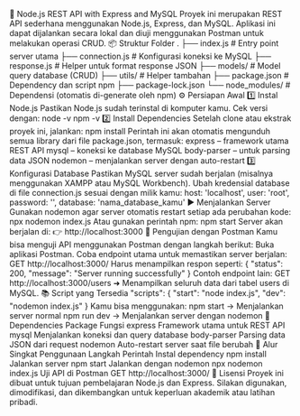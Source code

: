 🚀 Node.js REST API with Express and MySQL
Proyek ini merupakan REST API sederhana menggunakan Node.js, Express, dan MySQL.
Aplikasi ini dapat dijalankan secara lokal dan diuji menggunakan Postman untuk melakukan operasi CRUD.
📦 Struktur Folder
.
├── index.js             # Entry point server utama
├── connection.js        # Konfigurasi koneksi ke MySQL
├── response.js          # Helper untuk format response JSON
├── models/              # Model query database (CRUD)
├── utils/               # Helper tambahan
├── package.json         # Dependency dan script npm
├── package-lock.json
└── node_modules/        # Dependensi (otomatis di-generate oleh npm)
⚙️ Persiapan Awal
1️⃣ Instal Node.js
Pastikan Node.js sudah terinstal di komputer kamu.
Cek versi dengan:
node -v
npm -v
2️⃣ Install Dependencies
Setelah clone atau ekstrak proyek ini, jalankan:
npm install
Perintah ini akan otomatis mengunduh semua library dari file package.json, termasuk:
express – framework utama REST API
mysql – koneksi ke database MySQL
body-parser – untuk parsing data JSON
nodemon – menjalankan server dengan auto-restart
3️⃣ Konfigurasi Database
Pastikan MySQL server sudah berjalan (misalnya menggunakan XAMPP atau MySQL Workbench).
Ubah kredensial database di file connection.js sesuai dengan milik kamu:
host: 'localhost',
user: 'root',
password: '',
database: 'nama_database_kamu'
▶️ Menjalankan Server
Gunakan nodemon agar server otomatis restart setiap ada perubahan kode:
npx nodemon index.js
Atau gunakan perintah npm:
npm start
Server akan berjalan di:
👉 http://localhost:3000
🧪 Pengujian dengan Postman
Kamu bisa menguji API menggunakan Postman dengan langkah berikut:
Buka aplikasi Postman.
Coba endpoint utama untuk memastikan server berjalan:
GET http://localhost:3000/
Harus menampilkan respon seperti:
{
  "status": 200,
  "message": "Server running successfully"
}
Contoh endpoint lain:
GET http://localhost:3000/users
➜ Menampilkan seluruh data dari tabel users di MySQL.
📚 Script yang Tersedia
"scripts": {
  "start": "node index.js",
  "dev": "nodemon index.js"
}
Kamu bisa menggunakan:
npm start → Menjalankan server normal
npm run dev → Menjalankan server dengan nodemon
🧰 Dependencies
Package	Fungsi
express	Framework utama untuk REST API
mysql	Menjalankan koneksi dan query database
body-parser	Parsing data JSON dari request
nodemon	Auto-restart server saat file berubah
🧭 Alur Singkat Penggunaan
Langkah	Perintah
Instal dependency	npm install
Jalankan server	npm start
Jalankan dengan nodemon	npx nodemon index.js
Uji API di Postman	GET http://localhost:3000/
🪪 Lisensi
Proyek ini dibuat untuk tujuan pembelajaran Node.js dan Express.
Silakan digunakan, dimodifikasi, dan dikembangkan untuk keperluan akademik atau latihan pribadi.